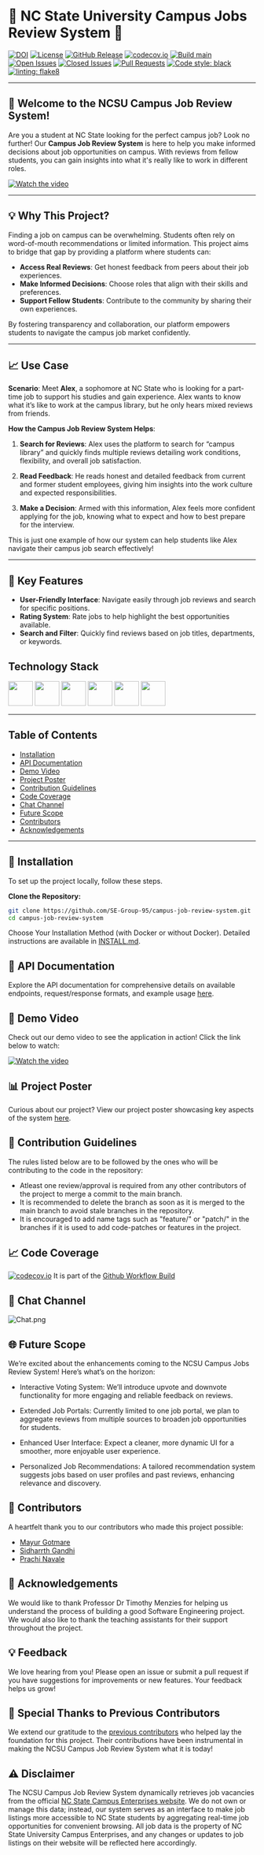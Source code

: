# 🌟 NC State University Campus Jobs Review System 🌟


[![DOI](https://zenodo.org/badge/865464151.svg)](https://doi.org/10.5281/zenodo.14015306)
[![License](https://img.shields.io/github/license/SE-Group-95/campus-job-review-system)](https://github.com/SE-Group-95/campus-job-review-system/blob/main/LICENSE)
[![GitHub Release](https://img.shields.io/github/release/SE-Group-95/campus-job-review-system.svg)](https://github.com/SE-Group-95/campus-job-review-system/releases)
[![codecov.io](https://codecov.io/github/SE-Group-95/campus-job-review-system/coverage.svg?branch=master)](https://codecov.io/github/SE-Group-95/campus-job-review-system?branch=main)
[![Build main](https://github.com/SE-Group-95/campus-job-review-system/actions/workflows/check-commits.yml/badge.svg)](https://github.com/SE-Group-95/campus-job-review-system/actions/workflows/check-commits.yml)
[![Open Issues](https://img.shields.io/github/issues/SE-Group-95/campus-job-review-system)](https://github.com/SE-Group-95/campus-job-review-system/issues)
[![Closed Issues](https://img.shields.io/github/issues-closed/SE-Group-95/campus-job-review-system?color=brightgreen)](https://github.com/SE-Group-95/campus-job-review-system/issues?q=is%3Aissue+is%3Aclosed)
[![Pull Requests](https://img.shields.io/github/issues-pr/SE-Group-95/campus-job-review-system)](https://github.com/SE-Group-95/campus-job-review-system/pulls)
[![Code style: black](https://img.shields.io/badge/code%20style-black-000000.svg)](https://github.com/psf/black)
[![linting: flake8](https://img.shields.io/badge/linting-flake8-yellowgreen)](https://flake8.pycqa.org/en/latest/)

---

## 🎉 Welcome to the NCSU Campus Job Review System!

Are you a student at NC State looking for the perfect campus job? Look no further! Our **Campus Job Review System** is here to help you make informed decisions about job opportunities on campus. With reviews from fellow students, you can gain insights into what it's really like to work in different roles.

[![Watch the video](https://img.youtube.com/vi/0n-MzIKCS4w/maxresdefault.jpg)](https://youtu.be/0n-MzIKCS4w)

---

## 💡 Why This Project?

Finding a job on campus can be overwhelming. Students often rely on word-of-mouth recommendations or limited information. This project aims to bridge that gap by providing a platform where students can:

- **Access Real Reviews**: Get honest feedback from peers about their job experiences.
- **Make Informed Decisions**: Choose roles that align with their skills and preferences.
- **Support Fellow Students**: Contribute to the community by sharing their own experiences.

By fostering transparency and collaboration, our platform empowers students to navigate the campus job market confidently.

---

## 📈 Use Case

**Scenario**: Meet **Alex**, a sophomore at NC State who is looking for a part-time job to support his studies and gain experience. Alex wants to know what it’s like to work at the campus library, but he only hears mixed reviews from friends.

**How the Campus Job Review System Helps**:

1. **Search for Reviews**: Alex uses the platform to search for “campus library” and quickly finds multiple reviews detailing work conditions, flexibility, and overall job satisfaction.

2. **Read Feedback**: He reads honest and detailed feedback from current and former student employees, giving him insights into the work culture and expected responsibilities.

3. **Make a Decision**: Armed with this information, Alex feels more confident applying for the job, knowing what to expect and how to best prepare for the interview.

This is just one example of how our system can help students like Alex navigate their campus job search effectively!

---

## 🚀 Key Features

- **User-Friendly Interface**: Navigate easily through job reviews and search for specific positions.
- **Rating System**: Rate jobs to help highlight the best opportunities available.
- **Search and Filter**: Quickly find reviews based on job titles, departments, or keywords.

## Technology Stack

<code><a href="https://developer.mozilla.org/en-US/docs/Glossary/HTML5" target="_blank"><img src = "https://upload.wikimedia.org/wikipedia/commons/c/c3/Python-logo-notext.svg" width="50"/></a></code>
<code><a href="https://flask.palletsprojects.com/en/1.1.x/" target="_blank"><img height="50" src="https://img.shields.io/badge/flask-%23000.svg?style=for-the-badge&logo=flask&logoColor=white"></a></code>
<code><a href="https://developer.mozilla.org/en-US/docs/Glossary/HTML5" target="_blank"><img height="50" src="https://cdn.pixabay.com/photo/2017/08/05/11/16/logo-2582748_1280.png"></a></code>
<code><a href="https://developer.mozilla.org/en-US/docs/Web/CSS" target="_blank"><img height="50" src="https://cdn.pixabay.com/photo/2017/08/05/11/16/logo-2582747_1280.png"></a></code>
<code><a href="https://www.javascript.com/" target="_blank"><img height="50" src="https://cdn.freelogovectors.net/wp-content/uploads/2020/11/javascript_logo-768x873.png"></a></code>
<code><a href="https://www.sqlite.org/index.html" target="_blank"><img height="50" src="https://www.vectorlogo.zone/logos/sqlite/sqlite-icon.svg"></a></code>


---

## Table of Contents

- [Installation](#-installation)
- [API Documentation](#-api-documentation)
- [Demo Video](#-demo-video)
- [Project Poster](#-project-poster)
- [Contribution Guidelines](#-contribution-guidelines)
- [Code Coverage](#-code-coverage)
- [Chat Channel](#-chat-channel)
- [Future Scope](#-future-scope)
- [Contributors](#-contributors)
- [Acknowledgements](#-acknowledgements)

---

## 🔧 Installation
To set up the project locally, follow these steps.

**Clone the Repository:**
```bash
git clone https://github.com/SE-Group-95/campus-job-review-system.git
cd campus-job-review-system
```
Choose Your Installation Method (with Docker or without Docker). Detailed instructions are available in [INSTALL.md](INSTALL.md).


## 📄 API Documentation
Explore the API documentation for comprehensive details on available endpoints, request/response formats, and example usage [here](https://se-group-95.github.io/campus-job-review-system/app.html).


## 🎥 Demo Video
Check out our demo video to see the application in action! Click the link below to watch:

[![Watch the video](https://img.youtube.com/vi/wi0A6qIHnHk/maxresdefault.jpg)](https://youtu.be/wi0A6qIHnHk)


## 📊 Project Poster
Curious about our project? View our project poster showcasing key aspects of the system [here](https://www.canva.com/design/DAGVKp8r6wY/V9NS6fGyN8Egj4PHvPCEaQ/view?utm_content=DAGVKp8r6wY&utm_campaign=designshare&utm_medium=link&utm_source=editor).


## 🤝 Contribution Guidelines
The rules listed below are to be followed by the ones who will be contributing to the code in the repository:
  
  - Atleast one review/approval is required from any other contributors of the project to merge a commit to the main branch.
  - It is recommended to delete the branch as soon as it is merged to the main branch to avoid stale branches in the repository.
  - It is encouraged to add name tags such as "feature/" or "patch/" in the branches if it is used to add code-patches or features in the project.
  

## 📈 Code Coverage
[![codecov.io](https://codecov.io/github/SE-Group-95/campus-job-review-system/coverage.svg?branch=master)](https://codecov.io/github/SE-Group-95/campus-job-review-system?branch=main) It is part of the [Github Workflow Build](https://github.com/SE-Group-95/campus-job-review-system/actions/workflows/code_coverage.yml)


## 💬 Chat Channel
![Chat.png](Data%2FChat.png)


## 🌐 Future Scope
We’re excited about the enhancements coming to the NCSU Campus Jobs Review System! Here’s what’s on the horizon:
- Interactive Voting System: We’ll introduce upvote and downvote functionality for more engaging and reliable feedback on reviews.

- Extended Job Portals: Currently limited to one job portal, we plan to aggregate reviews from multiple sources to broaden job opportunities for students.

- Enhanced User Interface: Expect a cleaner, more dynamic UI for a smoother, more enjoyable user experience.

- Personalized Job Recommendations: A tailored recommendation system suggests jobs based on user profiles and past reviews, enhancing relevance and discovery.


## 🙌 Contributors
A heartfelt thank you to our contributors who made this project possible:

- [Mayur Gotmare](https://github.com/MayurG26)
- [Sidharrth Gandhi](https://github.com/22SiD)
- [Prachi Navale](https://github.com/prachinav)


## 🙏 Acknowledgements
We would like to thank Professor Dr Timothy Menzies for helping us understand the process of building a good Software Engineering project. We would also like to thank the teaching assistants for their support throughout the project.


## 💡 Feedback
We love hearing from you! Please open an issue or submit a pull request if you have suggestions for improvements or new features. Your feedback helps us grow!


## 🙏 Special Thanks to Previous Contributors
We extend our gratitude to the [previous contributors](https://github.com/akshat22/campus-job-review-system) who helped lay the foundation for this project. Their contributions have been instrumental in making the NCSU Campus Job Review System what it is today!


## ⚠️ Disclaimer
The NCSU Campus Job Review System dynamically retrieves job vacancies from the official [NC State Campus Enterprises website](https://campusenterprises.ncsu.edu/dept/hr/opportunities/student/jobs/). We do not own or manage this data; instead, our system serves as an interface to make job listings more accessible to NC State students by aggregating real-time job opportunities for convenient browsing. All job data is the property of NC State University Campus Enterprises, and any changes or updates to job listings on their website will be reflected here accordingly.

